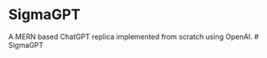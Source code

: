 # SigmaGPT
A MERN based ChatGPT replica implemented from scratch using OpenAI.
#   S i g m a G P T  
 